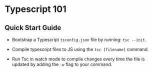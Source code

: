 # Typescript 101

## Quick Start Guide

- Bootstrap a Typescript `tsconfig.json` file by running: `tsc --init`.
- Compile typescript files to JS using the `tsc [filename]` command. 

- Run Tsc in watch mode to compile changes every time the file is updated by adding the `-w` flag to your command.
